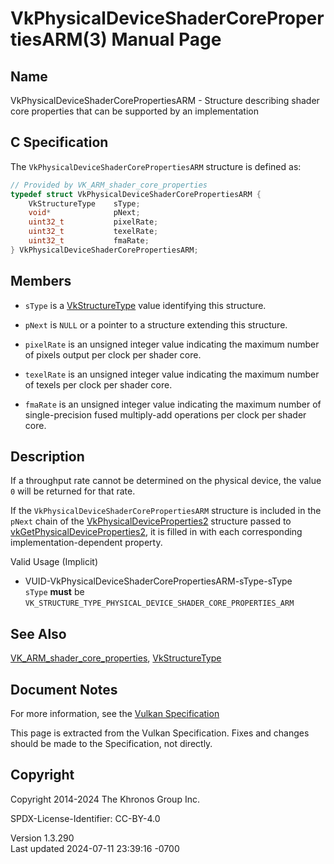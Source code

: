 # VkPhysicalDeviceShaderCorePropertiesARM(3) Manual Page

## Name

VkPhysicalDeviceShaderCorePropertiesARM - Structure describing shader
core properties that can be supported by an implementation



## <a href="#_c_specification" class="anchor"></a>C Specification

The `VkPhysicalDeviceShaderCorePropertiesARM` structure is defined as:

``` c
// Provided by VK_ARM_shader_core_properties
typedef struct VkPhysicalDeviceShaderCorePropertiesARM {
    VkStructureType    sType;
    void*              pNext;
    uint32_t           pixelRate;
    uint32_t           texelRate;
    uint32_t           fmaRate;
} VkPhysicalDeviceShaderCorePropertiesARM;
```

## <a href="#_members" class="anchor"></a>Members

- `sType` is a [VkStructureType](https://registry.khronos.org/vulkan/specs/1.3-extensions/man/html/VkStructureType.html) value identifying
  this structure.

- `pNext` is `NULL` or a pointer to a structure extending this
  structure.

- `pixelRate` is an unsigned integer value indicating the maximum number
  of pixels output per clock per shader core.

- `texelRate` is an unsigned integer value indicating the maximum number
  of texels per clock per shader core.

- `fmaRate` is an unsigned integer value indicating the maximum number
  of single-precision fused multiply-add operations per clock per shader
  core.

## <a href="#_description" class="anchor"></a>Description

If a throughput rate cannot be determined on the physical device, the
value `0` will be returned for that rate.

If the `VkPhysicalDeviceShaderCorePropertiesARM` structure is included
in the `pNext` chain of the
[VkPhysicalDeviceProperties2](https://registry.khronos.org/vulkan/specs/1.3-extensions/man/html/VkPhysicalDeviceProperties2.html)
structure passed to
[vkGetPhysicalDeviceProperties2](https://registry.khronos.org/vulkan/specs/1.3-extensions/man/html/vkGetPhysicalDeviceProperties2.html),
it is filled in with each corresponding implementation-dependent
property.

Valid Usage (Implicit)

- <a href="#VUID-VkPhysicalDeviceShaderCorePropertiesARM-sType-sType"
  id="VUID-VkPhysicalDeviceShaderCorePropertiesARM-sType-sType"></a>
  VUID-VkPhysicalDeviceShaderCorePropertiesARM-sType-sType  
  `sType` **must** be
  `VK_STRUCTURE_TYPE_PHYSICAL_DEVICE_SHADER_CORE_PROPERTIES_ARM`

## <a href="#_see_also" class="anchor"></a>See Also

[VK_ARM_shader_core_properties](https://registry.khronos.org/vulkan/specs/1.3-extensions/man/html/VK_ARM_shader_core_properties.html),
[VkStructureType](https://registry.khronos.org/vulkan/specs/1.3-extensions/man/html/VkStructureType.html)

## <a href="#_document_notes" class="anchor"></a>Document Notes

For more information, see the <a
href="https://registry.khronos.org/vulkan/specs/1.3-extensions/html/vkspec.html#VkPhysicalDeviceShaderCorePropertiesARM"
target="_blank" rel="noopener">Vulkan Specification</a>

This page is extracted from the Vulkan Specification. Fixes and changes
should be made to the Specification, not directly.

## <a href="#_copyright" class="anchor"></a>Copyright

Copyright 2014-2024 The Khronos Group Inc.

SPDX-License-Identifier: CC-BY-4.0

Version 1.3.290  
Last updated 2024-07-11 23:39:16 -0700
